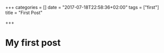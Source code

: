 +++
categories = []
date = "2017-07-18T22:58:36+02:00"
tags = ["first"]
title = "First Post"

+++
# My first post
